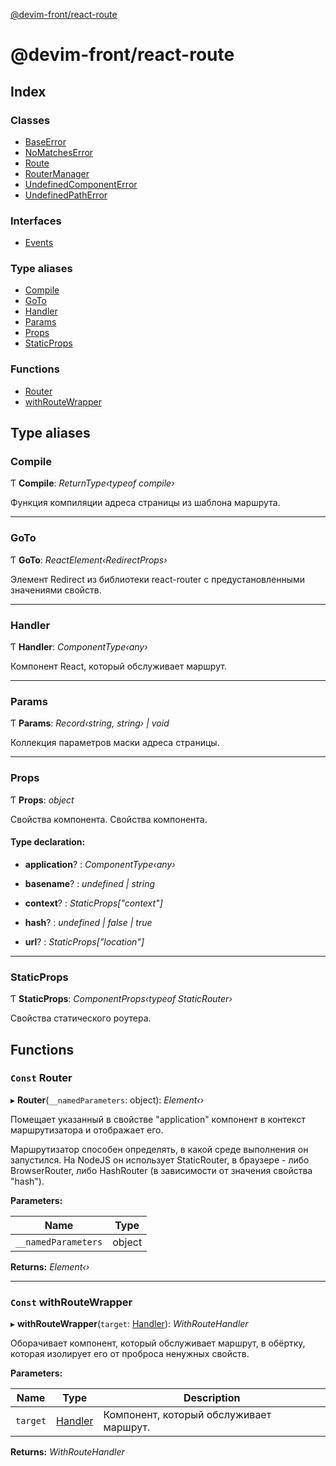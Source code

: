 [@devim-front/react-route](README.md)

# @devim-front/react-route

## Index

### Classes

* [BaseError](classes/baseerror.md)
* [NoMatchesError](classes/nomatcheserror.md)
* [Route](classes/route.md)
* [RouterManager](classes/routermanager.md)
* [UndefinedComponentError](classes/undefinedcomponenterror.md)
* [UndefinedPathError](classes/undefinedpatherror.md)

### Interfaces

* [Events](interfaces/events.md)

### Type aliases

* [Compile](README.md#markdown-header-compile)
* [GoTo](README.md#markdown-header-goto)
* [Handler](README.md#markdown-header-handler)
* [Params](README.md#markdown-header-params)
* [Props](README.md#markdown-header-props)
* [StaticProps](README.md#markdown-header-staticprops)

### Functions

* [Router](README.md#markdown-header-const-router)
* [withRouteWrapper](README.md#markdown-header-const-withroutewrapper)

## Type aliases

### <a id="markdown-header-compile" name="markdown-header-compile"></a>  Compile

Ƭ **Compile**: *ReturnType‹typeof compile›*

Функция компиляции адреса страницы из шаблона маршрута.

___

### <a id="markdown-header-goto" name="markdown-header-goto"></a>  GoTo

Ƭ **GoTo**: *ReactElement‹RedirectProps›*

Элемент Redirect из библиотеки react-router с предустановленными
значениями свойств.

___

### <a id="markdown-header-handler" name="markdown-header-handler"></a>  Handler

Ƭ **Handler**: *ComponentType‹any›*

Компонент React, который обслуживает маршрут.

___

### <a id="markdown-header-params" name="markdown-header-params"></a>  Params

Ƭ **Params**: *Record‹string, string› | void*

Коллекция параметров маски адреса страницы.

___

### <a id="markdown-header-props" name="markdown-header-props"></a>  Props

Ƭ **Props**: *object*

Свойства компонента.
Свойства компонента.

#### Type declaration:

* **application**? : *ComponentType‹any›*

* **basename**? : *undefined | string*

* **context**? : *StaticProps["context"]*

* **hash**? : *undefined | false | true*

* **url**? : *StaticProps["location"]*

___

### <a id="markdown-header-staticprops" name="markdown-header-staticprops"></a>  StaticProps

Ƭ **StaticProps**: *ComponentProps‹typeof StaticRouter›*

Свойства статического роутера.

## Functions

### <a id="markdown-header-const-router" name="markdown-header-const-router"></a> `Const` Router

▸ **Router**(`__namedParameters`: object): *Element‹›*

Помещает указанный в свойстве "application" компонент в контекст
маршрутизатора и отображает его.

Маршрутизатор способен определять, в какой среде выполнения он запустился. На
NodeJS он использует StaticRouter, в браузере - либо BrowserRouter, либо
HashRouter (в зависимости от значения свойства "hash").

**Parameters:**

Name | Type |
------ | ------ |
`__namedParameters` | object |

**Returns:** *Element‹›*

___

### <a id="markdown-header-const-withroutewrapper" name="markdown-header-const-withroutewrapper"></a> `Const` withRouteWrapper

▸ **withRouteWrapper**(`target`: [Handler](README.md#markdown-header-handler)): *WithRouteHandler*

Оборачивает компонент, который обслуживает маршрут, в обёртку, которая
изолирует его от проброса ненужных свойств.

**Parameters:**

Name | Type | Description |
------ | ------ | ------ |
`target` | [Handler](README.md#markdown-header-handler) | Компонент, который обслуживает маршрут.  |

**Returns:** *WithRouteHandler*
